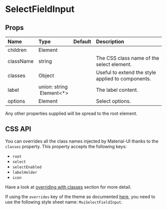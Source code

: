 <!--- This documentation is automatically generated, do not try to edit it. -->

# SelectFieldInput



## Props
| Name | Type | Default | Description |
|:-----|:-----|:--------|:------------|
| children | Element |  |  |
| className | string |  | The CSS class name of the select element. |
| classes | Object |  | Useful to extend the style applied to components. |
| label | union:&nbsp;string<br>&nbsp;Element<*><br> |  | The label content. |
| options | Element |  | Select options. |

Any other properties supplied will be spread to the root element.

## CSS API

You can overrides all the class names injected by Material-UI thanks to the `classes` property.
This property accepts the following keys:
- `root`
- `select`
- `selectEnabled`
- `labelHolder`
- `icon`

Have a look at [overriding with classes](/customization/overrides#overriding-with-classes)
section for more detail.

If using the `overrides` key of the theme as documented
[here](/customization/themes#customizing-all-instances-of-a-component-type),
you need to use the following style sheet name: `MuiSelectFieldInput`.


